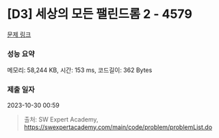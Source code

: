 # [D3] 세상의 모든 팰린드롬 2 - 4579 

[문제 링크](https://swexpertacademy.com/main/code/problem/problemDetail.do?contestProbId=AWQAz7IqAH8DFAWh) 

### 성능 요약

메모리: 58,244 KB, 시간: 153 ms, 코드길이: 362 Bytes

### 제출 일자

2023-10-30 00:59



> 출처: SW Expert Academy, https://swexpertacademy.com/main/code/problem/problemList.do